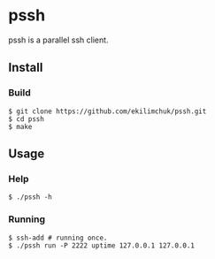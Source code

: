 # pssh
pssh is a parallel ssh client.
## Install
### Build
```
$ git clone https://github.com/ekilimchuk/pssh.git
$ cd pssh
$ make
```
## Usage
### Help
```
$ ./pssh -h
```
### Running
```
$ ssh-add # running once.
$ ./pssh run -P 2222 uptime 127.0.0.1 127.0.0.1
```
